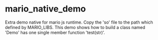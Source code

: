 # mario_native_demo
Extra demo native for mario js runtime. Copy the 'so' file to the path which defined by MARIO_LIBS.
This demo shows how to build a class named 'Demo' has one single member function 'test(str)'.

